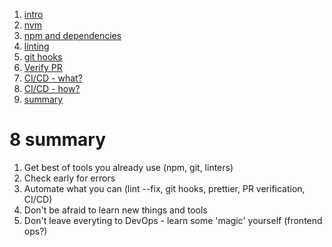1. [intro](0-intro.md)
1. [nvm](1-nvm-managing-node-versions.md)
1. [npm and dependencies](2-npm-and-dependencies.md)
1. [linting](3-npm-and-dependencies.md)
1. [git hooks](4-git-hooks.md)
1. [Verify PR](5-verify-pr.md)
1. [CI/CD - what?](6-ci-part-1-what.md)
1. [CI/CD - how?](7-ci-part-2-how.md)
1. [summary](8-summary.md)

# 8 summary

1. Get best of tools you already use (npm, git, linters)
2. Check early for errors
3. Automate what you can (lint --fix, git hooks, prettier, PR verification, CI/CD)
4. Don't be afraid to learn new things and tools
5. Don't leave everyting to DevOps - learn some 'magic' yourself (frontend ops?)
